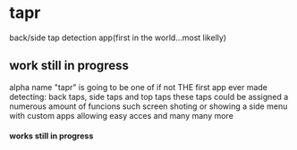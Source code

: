 # tapr
back/side tap detection app(first in the world...most likelly)

## work still in progress

alpha name "tapr" is going to be one of if not THE first app ever made detecting: back taps, side taps and top taps
these taps could be assigned a numerous amount of funcions such screen shoting or showing a side menu with custom apps allowing easy acces and many  many more
#### works still in progress
